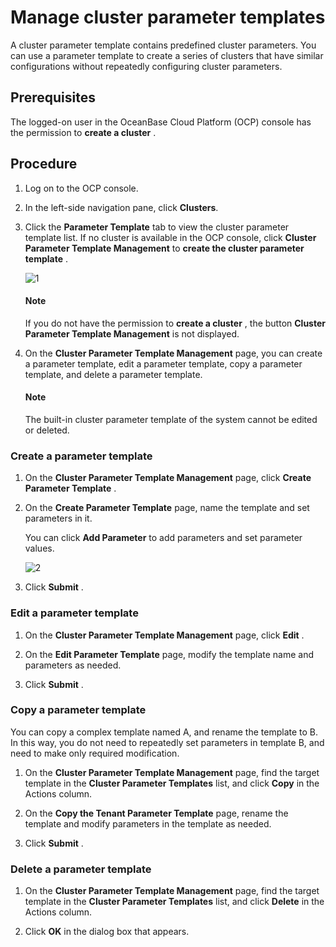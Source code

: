 # Manage cluster parameter templates

A cluster parameter template contains predefined cluster parameters. You can use a parameter template to create a series of clusters that have similar configurations without repeatedly configuring cluster parameters.

## Prerequisites

The logged-on user in the OceanBase Cloud Platform (OCP) console has the permission to **create a cluster** .

## Procedure

1. Log on to the OCP console.

2. In the left-side navigation pane, click **Clusters**.

3. Click the **Parameter Template** tab to view the cluster parameter template list. If no cluster is available in the OCP console, click **Cluster Parameter Template Management** to **create the cluster parameter template** .

   ![1](https://obbusiness-private.oss-cn-shanghai.aliyuncs.com/doc/img/ocp/430/parameter-template-cluster.png)

   <main id="notice" type='explain'>
    <h4>Note</h4>
    <p>If you do not have the permission to <strong>create a cluster</strong> , the button <strong>Cluster Parameter Template Management</strong> is not displayed.</p>
   </main>

4. On the **Cluster Parameter Template Management** page, you can create a parameter template, edit a parameter template, copy a parameter template, and delete a parameter template.

   <main id="notice" type='explain'>
    <h4>Note</h4>
    <p>The built-in cluster parameter template of the system cannot be edited or deleted.</p>
   </main>

### Create a parameter template

1. On the **Cluster Parameter Template Management** page, click **Create Parameter Template** .

2. On the **Create Parameter Template** page, name the template and set parameters in it.

   You can click **Add Parameter** to add parameters and set parameter values.

   ![2](https://help-static-aliyun-doc.aliyuncs.com/assets/img/en-US/3075723461/p394051.png)

3. Click **Submit** .

### Edit a parameter template

1. On the **Cluster Parameter Template Management** page, click **Edit** .

2. On the **Edit Parameter Template** page, modify the template name and parameters as needed.

3. Click **Submit** .

### Copy a parameter template

You can copy a complex template named A, and rename the template to B. In this way, you do not need to repeatedly set parameters in template B, and need to make only required modification.

1. On the **Cluster Parameter Template Management** page, find the target template in the **Cluster Parameter Templates** list, and click **Copy** in the Actions column.

2. On the **Copy the Tenant Parameter Template** page, rename the template and modify parameters in the template as needed.

3. Click **Submit** .

### Delete a parameter template

1. On the **Cluster Parameter Template Management** page, find the target template in the **Cluster Parameter Templates** list, and click **Delete** in the Actions column.

2. Click **OK** in the dialog box that appears.
